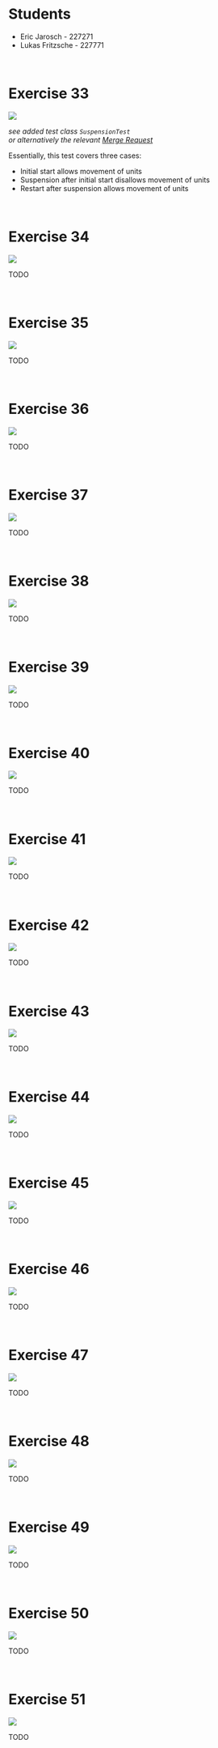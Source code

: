 # Students

* Eric Jarosch - 227271
* Lukas Fritzsche - 227771

<br/>

# Exercise 33

![](Exercise_33_assignment.png)

*see added test class `SuspensionTest`*  
*or alternatively the relevant [Merge Request](https://github.com/BlazingTwist/SoftwareTesting_LabWork/pull/30)*

Essentially, this test covers three cases:
* Initial start allows movement of units
* Suspension after initial start disallows movement of units
* Restart after suspension allows movement of units

<br/>

# Exercise 34

![](Exercise_34_assignment.png)

TODO

<br/>

# Exercise 35

![](Exercise_35_assignment.png)

TODO

<br/>

# Exercise 36

![](Exercise_36_assignment.png)

TODO

<br/>

# Exercise 37

![](Exercise_37_assignment.png)

TODO

<br/>

# Exercise 38

![](Exercise_38_assignment.png)

TODO

<br/>

# Exercise 39

![](Exercise_39_assignment.png)

TODO

<br/>

# Exercise 40

![](Exercise_40_assignment.png)

TODO

<br/>

# Exercise 41

![](Exercise_41_assignment.png)

TODO

<br/>

# Exercise 42

![](Exercise_42_assignment.png)

TODO

<br/>

# Exercise 43

![](Exercise_43_assignment.png)

TODO

<br/>

# Exercise 44

![](Exercise_44_assignment.png)

TODO

<br/>

# Exercise 45

![](Exercise_45_assignment.png)

TODO

<br/>

# Exercise 46

![](Exercise_46_assignment.png)

TODO

<br/>

# Exercise 47

![](Exercise_47_assignment.png)

TODO

<br/>

# Exercise 48

![](Exercise_48_assignment.png)

TODO

<br/>

# Exercise 49

![](Exercise_49_assignment.png)

TODO

<br/>

# Exercise 50

![](Exercise_50_assignment.png)

TODO

<br/>

# Exercise 51

![](Exercise_51_assignment.png)

TODO